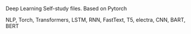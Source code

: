 Deep Learning Self-study files. Based on Pytorch

NLP, Torch, Transformers, LSTM, RNN, FastText, T5, electra, CNN, BART, BERT
